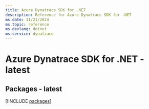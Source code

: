 ```yaml
---
title: Azure Dynatrace SDK for .NET
description: Reference for Azure Dynatrace SDK for .NET
ms.date: 11/21/2024
ms.topic: reference
ms.devlang: dotnet
ms.service: dynatrace
---
```

# Azure Dynatrace SDK for .NET - latest
## Packages - latest
[!INCLUDE [packages](dynatrace-index.md)]